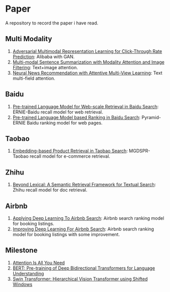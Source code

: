 # Paper
A repository to record the paper i have read.

## Multi Modality

1. [Adversarial Multimodal Representation Learning for
Click-Through Rate Prediction](https://arxiv.org/pdf/2003.07162.pdf): Alibaba with GAN.
2. [Multi-modal Sentence Summarization with Modality Attention
and Image Filtering](https://www.ijcai.org/proceedings/2018/0577.pdf): Text+image attention.
3. [Neural News Recommendation with Attentive Multi-View Learning](https://arxiv.org/pdf/1907.05576.pdf): Text multi-field attention.

## Baidu
1. [Pre-trained Language Model for Web-scale Retrieval in Baidu Search](https://arxiv.org/pdf/2106.03373.pdf): ERNIE-Baidu recall model for web retrieval.
2. [Pre-trained Language Model based Ranking in Baidu Search](https://arxiv.org/pdf/2105.11108.pdf): Pyramid-ERNIE Baidu ranking model for web pages. 


## Taobao
1. [Embedding-based Product Retrieval in Taobao Search](https://arxiv.org/pdf/2106.09297.pdf): MGDSPR-Taobao recall model for e-commerce retrieval.


## Zhihu
1. [Beyond Lexical: A Semantic Retrieval Framework for Textual Search](https://arxiv.org/pdf/2008.03917.pdf): Zhihu recall model for doc retrieval.

## Airbnb
1. [Applying Deep Learning To Airbnb Search](https://arxiv.org/pdf/1810.09591.pdf): Airbnb search ranking model for booking listings.
2. [Improving Deep Learning For Airbnb Search](https://arxiv.org/pdf/2002.05515.pdf): Airbnb search ranking model for booking listings with some improvement.


## Milestone
1. [Attention Is All You Need](https://arxiv.org/pdf/1706.03762.pdf)
2. [BERT: Pre-training of Deep Bidirectional Transformers for
Language Understanding](https://arxiv.org/pdf/1810.04805.pdf)
3. [Swin Transformer: Hierarchical Vision Transformer using Shifted Windows
](https://arxiv.org/pdf/2103.14030.pdf)
